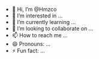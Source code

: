 - 👋 Hi, I’m @Hmzco
- 👀 I’m interested in ...
- 🌱 I’m currently learning ...
- 💞️ I’m looking to collaborate on ...
- 📫 How to reach me ...
- 😄 Pronouns: ...
- ⚡ Fun fact: ...

<!---
Hmzco/Hmzco is a ✨ special ✨ repository because its `README.md` (this file) appears on your GitHub profile.
You can click the Preview link to take a look at your changes.
--->
